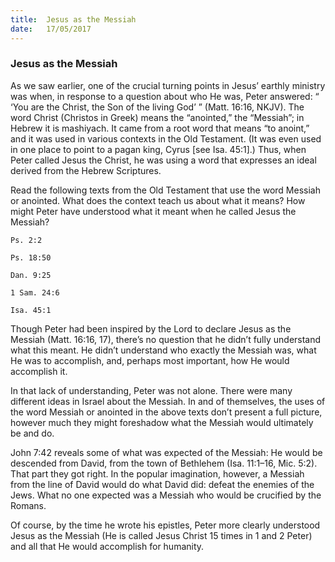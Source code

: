 ```yaml
---
title:  Jesus as the Messiah
date:   17/05/2017
---
```


### Jesus as the Messiah

As we saw earlier, one of the crucial turning points in Jesus’ earthly ministry was when, in response to a question about who He was, Peter answered: “ ‘You are the Christ, the Son of the living God’ ” (Matt. 16:16, NKJV). The word Christ (Christos in Greek) means the “anointed,” the “Messiah”; in Hebrew it is mashiyach. It came from a root word that means “to anoint,” and it was used in various contexts in the Old Testament. (It was even used in one place to point to a pagan king, Cyrus [see Isa. 45:1].) Thus, when Peter called Jesus the Christ, he was using a word that expresses an ideal derived from the Hebrew Scriptures.

Read the following texts from the Old Testament that use the word Messiah or anointed. What does the context teach us about what it means? How might Peter have understood what it meant when he called Jesus the Messiah?  

`Ps. 2:2`

`Ps. 18:50`

`Dan. 9:25`

`1 Sam. 24:6`

`Isa. 45:1`

Though Peter had been inspired by the Lord to declare Jesus as the Messiah (Matt. 16:16, 17), there’s no question that he didn’t fully understand what this meant. He didn’t understand who exactly the Messiah was, what He was to accomplish, and, perhaps most important, how He would accomplish it.

In that lack of understanding, Peter was not alone. There were many different ideas in Israel about the Messiah. In and of themselves, the uses of the word Messiah or anointed in the above texts don’t present a full picture, however much they might foreshadow what the Messiah would ultimately be and do. 

John 7:42 reveals some of what was expected of the Messiah: He would be descended from David, from the town of Bethlehem (Isa. 11:1–16, Mic. 5:2). That part they got right. In the popular imagination, however, a Messiah from the line of David would do what David did: defeat the enemies of the Jews. What no one expected was a Messiah who would be crucified by the Romans.

Of course, by the time he wrote his epistles, Peter more clearly understood Jesus as the Messiah (He is called Jesus Christ 15 times in 1 and 2 Peter) and all that He would accomplish for humanity.